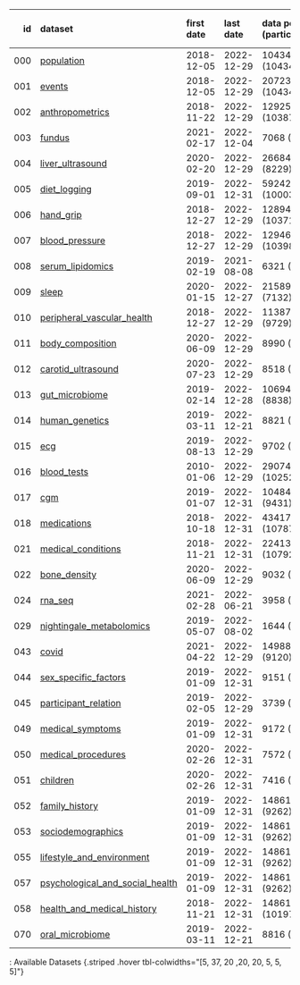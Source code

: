 |   id | dataset                                                                              | first date   | last date   | data points (participants)   | tabular data   | time series data   | image data   |
|-----:|:-------------------------------------------------------------------------------------|:-------------|:------------|:-----------------------------|:---------------|:-------------------|:-------------|
|  000 | [population](datasets/000-population.html)                                           | 2018-12-05   | 2022-12-29  | 10434 (10434)                | ✓              |                    |              |
|  001 | [events](datasets/001-events.html)                                                   | 2018-12-05   | 2022-12-29  | 20723 (10434)                | ✓              |                    |              |
|  002 | [anthropometrics](datasets/002-anthropometrics.html)                                 | 2018-11-22   | 2022-12-29  | 12925 (10387)                | ✓              |                    |              |
|  003 | [fundus](datasets/003-fundus.html)                                                   | 2021-02-17   | 2022-12-04  | 7068 (7038)                  | ✓              |                    | ✓            |
|  004 | [liver_ultrasound](datasets/004-liver_ultrasound.html)                               | 2020-02-20   | 2022-12-29  | 26684 (8229)                 | ✓              |                    |              |
|  005 | [diet_logging](datasets/005-diet_logging.html)                                       | 2019-09-01   | 2022-12-31  | 5924216 (10003)              | ✓              |                    |              |
|  006 | [hand_grip](datasets/006-hand_grip.html)                                             | 2018-12-27   | 2022-12-29  | 12894 (10371)                | ✓              |                    |              |
|  007 | [blood_pressure](datasets/007-blood_pressure.html)                                   | 2018-12-27   | 2022-12-29  | 12946 (10398)                | ✓              |                    |              |
|  008 | [serum_lipidomics](datasets/008-serum_lipidomics.html)                               | 2019-02-19   | 2021-08-08  | 6321 (6144)                  | ✓              |                    |              |
|  009 | [sleep](datasets/009-sleep.html)                                                     | 2020-01-15   | 2022-12-27  | 21589 (7132)                 | ✓              | ✓                  |              |
|  010 | [peripheral_vascular_health](datasets/010-peripheral_vascular_health.html)           | 2018-12-27   | 2022-12-29  | 11387 (9729)                 | ✓              |                    |              |
|  011 | [body_composition](datasets/011-body_composition.html)                               | 2020-06-09   | 2022-12-29  | 8990 (8411)                  | ✓              |                    |              |
|  012 | [carotid_ultrasound](datasets/012-carotid_ultrasound.html)                           | 2020-07-23   | 2022-12-29  | 8518 (7988)                  | ✓              |                    |              |
|  013 | [gut_microbiome](datasets/013-gut_microbiome.html)                                   | 2019-02-14   | 2022-12-28  | 10694 (8838)                 | ✓              |                    |              |
|  014 | [human_genetics](datasets/014-human_genetics.html)                                   | 2019-03-11   | 2022-12-21  | 8821 (8821)                  | ✓              |                    |              |
|  015 | [ecg](datasets/015-ecg.html)                                                         | 2019-08-13   | 2022-12-29  | 9702 (8085)                  | ✓              | ✓                  |              |
|  016 | [blood_tests](datasets/016-blood_tests.html)                                         | 2010-01-06   | 2022-12-29  | 29074 (10252)                | ✓              |                    |              |
|  017 | [cgm](datasets/017-cgm.html)                                                         | 2019-01-07   | 2022-12-31  | 104845 (9431)                | ✓              | ✓                  |              |
|  018 | [medications](datasets/018-medications.html)                                         | 2018-10-18   | 2022-12-31  | 43417 (10787)                | ✓              |                    |              |
|  021 | [medical_conditions](datasets/021-medical_conditions.html)                           | 2018-11-21   | 2022-12-31  | 22413 (10792)                | ✓              |                    |              |
|  022 | [bone_density](datasets/022-bone_density.html)                                       | 2020-06-09   | 2022-12-29  | 9032 (8459)                  | ✓              |                    |              |
|  024 | [rna_seq](datasets/024-rna_seq.html)                                                 | 2021-02-28   | 2022-06-21  | 3958 (3863)                  | ✓              |                    |              |
|  029 | [nightingale_metabolomics](datasets/029-nightingale_metabolomics.html)               | 2019-05-07   | 2022-08-02  | 1644 (1552)                  | ✓              |                    |              |
|  043 | [covid](datasets/043-covid.html)                                                     | 2021-04-22   | 2022-12-29  | 14988 (9120)                 | ✓              |                    |              |
|  044 | [sex_specific_factors](datasets/044-sex_specific_factors.html)                       | 2019-01-09   | 2022-12-31  | 9151 (8759)                  | ✓              |                    |              |
|  045 | [participant_relation](datasets/045-participant_relation.html)                       | 2019-02-05   | 2022-12-29  | 3739 (3106)                  | ✓              |                    |              |
|  049 | [medical_symptoms](datasets/049-medical_symptoms.html)                               | 2019-01-09   | 2022-12-31  | 9172 (8719)                  | ✓              |                    |              |
|  050 | [medical_procedures](datasets/050-medical_procedures.html)                           | 2020-02-26   | 2022-12-31  | 7572 (7383)                  | ✓              |                    |              |
|  051 | [children](datasets/051-children.html)                                               | 2020-02-26   | 2022-12-31  | 7416 (7383)                  | ✓              |                    |              |
|  052 | [family_history](datasets/052-family_history.html)                                   | 2019-01-09   | 2022-12-31  | 14861 (9262)                 | ✓              |                    |              |
|  053 | [sociodemographics](datasets/053-sociodemographics.html)                             | 2019-01-09   | 2022-12-31  | 14861 (9262)                 | ✓              |                    |              |
|  055 | [lifestyle_and_environment](datasets/055-lifestyle_and_environment.html)             | 2019-01-09   | 2022-12-31  | 14861 (9262)                 | ✓              |                    |              |
|  057 | [psychological_and_social_health](datasets/057-psychological_and_social_health.html) | 2019-01-09   | 2022-12-31  | 14861 (9262)                 | ✓              |                    |              |
|  058 | [health_and_medical_history](datasets/058-health_and_medical_history.html)           | 2018-11-21   | 2022-12-31  | 14861 (10197)                | ✓              |                    |              |
|  070 | [oral_microbiome](datasets/070-oral_microbiome.html)                                 | 2019-03-11   | 2022-12-21  | 8816 (8816)                  | ✓              |                    |              |

: Available Datasets {.striped .hover tbl-colwidths="[5, 37, 20 ,20, 20, 5, 5, 5]"}